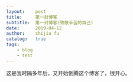 ```yaml
---
layout:    post
title:     第一封博客
subtitle:  第一封博客(致敬辛苦的自己)
date:      2019-04-12
author:    shijia fu
catalog:   true
tags:
    - blog
    - test
---
```


这是我时隔多年后，又开始倒腾这个博客了，很开心。
